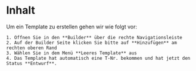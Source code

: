 
# Inhalt

Um ein Template zu erstellen gehen wir wie folgt vor:

~~~
1. Öffnen Sie in den **Builder** über die rechte Navigationsleiste
2. Auf der Builder Seite klicken Sie bitte auf **Hinzufügen** am rechten oberen Rand
3. Wählen Sie in dem Menü **Leeres Template** aus
4. Das Template hat automatisch eine T-Nr. bekommen und hat jetzt den Status **Entwurf**.
